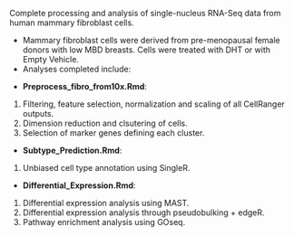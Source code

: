 Complete processing and analysis of single-nucleus RNA-Seq data from human mammary fibroblast cells.

* Mammary fibroblast cells were derived from pre-menopausal female donors with low MBD breasts. Cells were treated with DHT or with Empty Vehicle.
* Analyses completed include:
+ **Preprocess_fibro_from10x.Rmd**: 
1. Filtering, feature selection, normalization and scaling of all CellRanger outputs.
2. Dimension reduction and clsutering of cells. 
3. Selection of marker genes defining each cluster.
+ **Subtype_Prediction.Rmd**:
1. Unbiased cell type annotation using SingleR.
+ **Differential_Expression.Rmd**:
1. Differential expression analysis using MAST. 
2. Differential expression analysis through pseudobulking + edgeR. 
3. Pathway enrichment analysis using GOseq. 

